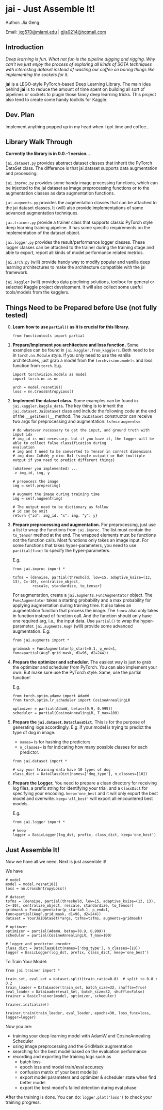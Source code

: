 # jai - Just Assemble It!

Author: Jia Geng

Email: jxg570@miami.edu | gjia0214@hotmail.com

## Introduction

*Deep learning is fun. What not fun is the pipeline digging and rigging. Why can't we just enjoy the process
 of exploring all kinds of SOTA techniques with interesting dataset instead of wasting our coffee on boring things like implementing the sockets for it.*

**jai** is a LEGO-style PyTorch-based Deep Learning Library. 
The main idea behind **jai** is to reduce the amount of time spent on building all sort of pipelines or sockets to plugin those fancy deep learning tricks. This project also tend to create some handy toolkits for Kaggle.

## Dev. Plan

Implement anything popped up in my head when I got time and coffee...

## Library Walk Through 

**Currently the library is in 0.0.-1 version**...

`jai.dataset.py` provides abstract dataset classes that inherit the PyTorch DataSet class. 
The difference is that jai.dataset supports data augmentation and processing.

`jai.improc.py` provides some handy image processing functions, which can be injected to the jai dataset as image
 preprocessing functions or to the augmentation classes as data augmentation functions. 

`jai.augments.py` provides the augmentation classes that can be attached to the jai dataset classes. 
It (will) also provide implementations of some advanced augmentation techniques.

`jai.trainer.py` provide a trainer class that supports classic PyTorch style deep learning training pipeline.
It has some specific requirements on the implementation of the dataset object. 

`jai.logger.py` provides the result/performance logger classes. 
These logger classes can be attached to the trainer during the training stage and able to export, report all kinds of
 model performance related metrics.

`jai.arch.py` (will) provide handy way to modify popular and vanilla deep learning architectures to make the
 architecture compatible with the jai framework.

`jai.kaggler` (will) provides data pipelining solutions, toolbox for general or selected Kaggle project development.
It will also collect some useful tools/models from the kagglers.
 

## Things Need to be Prepared before Use (not fully tested)

0. **Learn how to use `partial()` as it is crucial for this library.**

    ```
    from functiontools import partial
    ```

1. **Prepare/Implement you architecture and loss function.** Some examples can be found in `jai.kaggler.from_kagglers`.
Both need to be in `torch.nn.Module` style. 
If you only need to use the vanilla architectures, just grab a model from the `torchvision.models` and loss function
 from `torch`. 
    E.g.
    ```
    import torchvision.models as model
    import torch.nn as nn
   
    arch = model.resnet18()
    loss = nn.CrossEntropyLoss()
    ```

2. **Implement the dataset class.** Some examples can be found in `jai.kaggler.kaggle_data`. 
The key thing is to inherit the `jai.dataset.JaiDataset`
class and include the following code at the end of the `__getitem()__` method.
The `JaiDataset` constructor can receive two args for preprocessing and augmentation: `tsfms=` `augments=`

    ```
    # do whatever necessary to get the input, and ground truth with input idx
    # img_id is not necessary. but if you have it, the logger will be able to collect false classification during
    evaluation
    # img and t need to be converted to Tensor in correct dimensions
    # img dim: CxHxW; y dim: Bx1 (single output) or BxK (multiple output if you need to predict different things) 
    
    (whatever you implemented) ...
    -> img_id, img, y  
   
    # prepocess the image 
    img = self.prepro(img)
    
    # augment the image during training time
    img = self.augment(img)
    
    # The output need to be dictionary as follow
    # id can be omit
    return {"id": img_id, "x": img, "y": y}
    ```

3. **Prepare preprocessing and augmentation.**
For preprocessing, just use a list to wrap the functions from `jai.improc`. 
The list must contain the `to_tensor` method at the end. 
The wrapped elements must be functions not the function calls. 
Most functions only takes an image input. 
For some functions that takes hyper-parameters, you need to use `paritial(func)` to specify the hyper-parameters.

    E.g.
    ```
    from jai.improc import * 
   
    tsfms = [denoise, partial(threshold, low=15, adaptive_ksize=(13, 13), C=-10), centralize_object, 
             rescale, standardize, to_tensor]
    ```

    For augmentation, create a `jai.augments.FuncAugmentator` object. 
    The `FuncAugmentator` takes a starting probability and a max probability for applying augmentation during training
     time.
    It also takes an augmentation function that process the image. 
    The `func=` also only takes in function instead of function call. 
    And the function should only have one required arg, i.e., the input data. 
    Use `partial()` to wrap the hyper-parameter. `jai.augments.AugF` (will) provide some advanced augmentation.
    E.g:
    ```
    from jai.augments import * 
   
    gridmask = FuncAugmentator(p_start=0.1, p_end=1, func=partial(AugF.grid_mask, d1=96, d2=244))
    ```

4. **Prepare the optimizer and scheduler.** The easiest way is just to grab the optimizer and scheduler from PyTorch. 
You can also implement your own. But make sure use the PyTorch style. Same, use the partial function!
    
    E.g.
    ```
    from torch.optim.adamw import AdamW
    from torch.optim.lr_scheduler import CosineAnnealingLR
   
    optimizer = partial(AdamW, betas=(0.9, 0.999))
    scheduler = partial(CosineAnnealingLR, T_max=100)
    ```

5. **Prepare the `jai.dataset.DataClassDict`.** This is for the purpose of generating logs accordingly.
   E.g. if your model is trying to predict the type of dog in image.
    - `names=` is for hashing the predictors
    - `n_classes=` is for indicating how many possible classes for each predictor.
   
   ```
   from jai.dataset import *
   
   # say your training data have 10 types of dog 
   class_dict = DataClassDict(names=['dog_type'], n_classes=[10])
   ``` 

6. **Prepare the Logger.** You need to prepare a clean directory for receiving log files, 
a prefix string for identifying your trial, and a `ClassDict` for specifying your encoding.
`keep='one_best` and it will only export the best model and overwrite. 
`keep='all_best'` will export all encountered best models.
    
    E.g.
    ```
    from jai.logger import *
    
   # keep
    logger = BasicLogger(log_dst, prefix, class_dict, keep='one_best')
    ```

## Just Assemble It!

Now we have all we need. Next is just assemble it!

We have
```
# model
model = model.resnet18()
loss = nn.CrossEntropyLoss()

# dataset
tsfms = [denoise, partial(threshold, low=15, adaptive_ksize=(13, 13), C=-10), centralize_object, rescale, standardize, to_tensor]
gridmask = FuncAugmentator(p_start=0.1, p_end=1, func=partial(AugF.grid_mask, d1=96, d2=244))
dataset = YourJaiDataset(*args, tsfms=tsfms, augments=gridmask)

# optimzer
optimizer = partial(AdamW, betas=(0.9, 0.999))
scheduler = partial(CosineAnnealingLR, T_max=100)

# logger and predictor encoder
class_dict = DataClassDict(names=['dog_type'], n_classes=[10])
logger = BasicLogger(log_dst, prefix, class_dict, keep='one_best')
```

To Train Your Model:

```
from jai.trainer import *

train_set, eval_set = dataset.split(train_ratio=0.8)  # split to 0.8 : 0.2
train_loader = DataLoader(train_set, batch_size=32, shuffle=True)
eval_loader = DataLoader(eval_Set, batch_size=32, shuffle=False)
trainer = BasicTrainer(model, optimizer, scheduler)

trainer.initialize()

trainer.train(train_loader, eval_loader, epochs=30, loss_func=loss, logger=logger)
```

Now you are:
- training your deep learning model with AdamW and CosineAnnealing Scheduler
- using image preprocessing and the GridMask augmentation
- searching for the best model based on the evaluation performance
- recording and exporting the training logs such as
    - batch loss
    - epoch loss and model train/eval accuracy    
    - confusion matrix of your best model(s)
    - export model parameters and optimizer & scheduler state when find better model
    - export the best model's failed detection during eval phase 

After the training is done. You can do: `logger.plot('loss')` to check your training progress.









